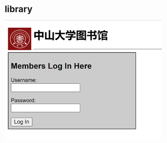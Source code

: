 # library
![alt text](https://github.com/jimchan932/library-management-system/blob/main/loginPage.png?raw=true)